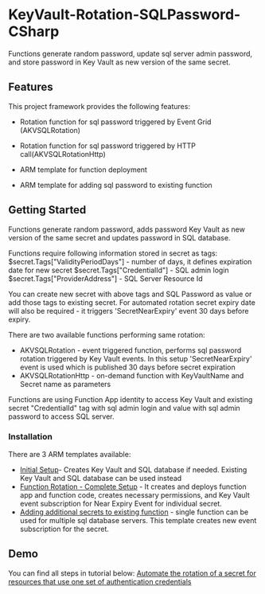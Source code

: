 # KeyVault-Rotation-SQLPassword-CSharp

Functions generate random password, update sql server admin password, and store password in Key Vault as new version of the same secret.

## Features

This project framework provides the following features:

* Rotation function for sql password triggered by Event Grid (AKVSQLRotation)

* Rotation function for sql password triggered by HTTP call(AKVSQLRotationHttp)

* ARM template for function deployment

* ARM template for adding sql password  to existing function


## Getting Started

Functions generate random password, adds password Key Vault as new version of the same secret and updates password in SQL database.

Functions require following information stored in secret as tags:
$secret.Tags["ValidityPeriodDays"] - number of days, it defines expiration date for new secret
$secret.Tags["CredentialId"] - SQL admin login
$secret.Tags["ProviderAddress"] - SQL Server Resource Id

You can create new secret with above tags and SQL Password as value or add those tags to existing secret. For automated rotation secret expiry date will also be required - it triggers 'SecretNearExpiry' event 30 days before expiry.

There are two available functions performing same rotation:

* AKVSQLRotation - event triggered function, performs sql password rotation triggered by Key Vault events. In this setup 'SecretNearExpiry' event is used which is published 30 days before secret expiration
* AKVSQLRotationHttp - on-demand function with KeyVaultName and Secret name as parameters

Functions are using Function App identity to access Key Vault and existing secret "CredentialId" tag with sql admin login and value with sql admin password to access SQL server.

### Installation


There are 3 ARM templates available:

* [Initial Setup](https://github.com/Azure-Samples/KeyVault-Rotation-SQLPassword-Csharp/tree/main/ARM-Templates#inital-setup)- Creates Key Vault and SQL database if needed. Existing Key Vault and SQL database  can be used instead
* [Function Rotation - Complete Setup](https://github.com/Azure-Samples/KeyVault-Rotation-SQLPassword-Csharp/tree/main/ARM-Templates#azure-sql-password-rotation-functions) - It creates and deploys function app and function code, creates necessary permissions, and Key Vault event subscription for Near Expiry Event for individual secret.
* [Adding additional secrets to existing function](https://github.com/Azure-Samples/KeyVault-Rotation-SQLPassword-Csharp/tree/main/ARM-Templates#add-event-subscription-to-existing-functions) - single function can be used for multiple sql database servers. This template creates new event subscription for the secret.

## Demo

You can find all steps in tutorial below:
[Automate the rotation of a secret for resources that use one set of authentication credentials](https://docs.microsoft.com/azure/key-vault/secrets/tutorial-rotation)
